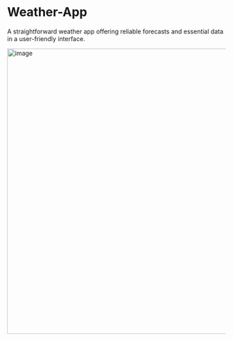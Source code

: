 # Weather-App
A straightforward weather app offering reliable forecasts and essential data in a  user-friendly interface.

<img width="656" alt="image" src="https://github.com/hanish-rishen/Weather-App/assets/110720727/668dff60-414f-49ba-8b3b-67a03888636f">
